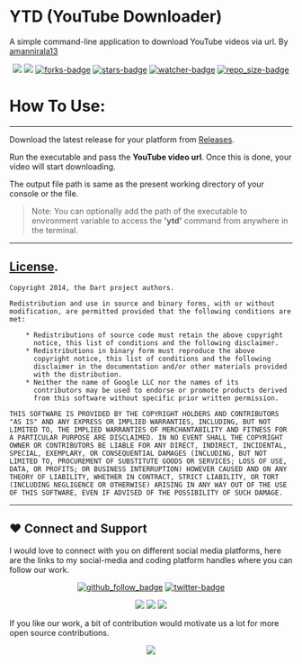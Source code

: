 # YTD (YouTube Downloader)
A simple command-line application to download YouTube videos via url. By [amannirala13](https://github.com/amannirala13)

<p align="center">
<a href="https://github.com/amannirala13/Youtube-Downloader---ytd/issues"><img src="https://img.shields.io/github/issues/amannirala13/Youtube-Downloader---ytd"></a>
<a href="https://github.com/amannirala13/Youtube-Downloader---ytd/pulls"><img src="https://img.shields.io/github/issues-pr/amannirala13/Youtube-Downloader---ytd"></a>
<a href="https://github.com/amannirala13/Youtube-Downloader---ytd/network/members"><img alt = "forks-badge" src="https://img.shields.io/github/forks/amannirala13/Youtube-Downloader---ytd?color=blueviolet"></a>
<a href="https://github.com/amannirala13/Youtube-Downloader---ytd/stargazers"><img alt = "stars-badge" src="https://img.shields.io/github/stars/amannirala13/Youtube-Downloader---ytd?color=yellow"></a>
<a href="https://github.com/amannirala13/Youtube-Downloader---ytd/watchers"><img alt="watcher-badge" src="https://img.shields.io/github/watchers/amannirala13/Youtube-Downloader---ytd?color=teal"></a>
<a href="https://github.com/amannirala13/Youtube-Downloader---ytd/archive/master.zip"><img alt = "repo_size-badge" src="https://img.shields.io/github/repo-size/amannirala13/Youtube-Downloader---ytd"></a>
</p>

# How To Use:
___

Download the latest release for your platform from [Releases](https://github.com/amannirala13/Youtube-Downloader---ytd/releases).

Run the executable and pass the **YouTube video url**. Once this is done, your video will start downloading.

The output file path is same as the present working directory of your console or the file.

> Note: You can optionally add the path of the executable to environment variable to access the **'ytd'** command from anywhere in the terminal.

___

## [License](https://github.com/dart-lang/stagehand/blob/master/LICENSE).
```
Copyright 2014, the Dart project authors.

Redistribution and use in source and binary forms, with or without
modification, are permitted provided that the following conditions are
met:

    * Redistributions of source code must retain the above copyright
      notice, this list of conditions and the following disclaimer.
    * Redistributions in binary form must reproduce the above
      copyright notice, this list of conditions and the following
      disclaimer in the documentation and/or other materials provided
      with the distribution.
    * Neither the name of Google LLC nor the names of its
      contributors may be used to endorse or promote products derived
      from this software without specific prior written permission.

THIS SOFTWARE IS PROVIDED BY THE COPYRIGHT HOLDERS AND CONTRIBUTORS
"AS IS" AND ANY EXPRESS OR IMPLIED WARRANTIES, INCLUDING, BUT NOT
LIMITED TO, THE IMPLIED WARRANTIES OF MERCHANTABILITY AND FITNESS FOR
A PARTICULAR PURPOSE ARE DISCLAIMED. IN NO EVENT SHALL THE COPYRIGHT
OWNER OR CONTRIBUTORS BE LIABLE FOR ANY DIRECT, INDIRECT, INCIDENTAL,
SPECIAL, EXEMPLARY, OR CONSEQUENTIAL DAMAGES (INCLUDING, BUT NOT
LIMITED TO, PROCUREMENT OF SUBSTITUTE GOODS OR SERVICES; LOSS OF USE,
DATA, OR PROFITS; OR BUSINESS INTERRUPTION) HOWEVER CAUSED AND ON ANY
THEORY OF LIABILITY, WHETHER IN CONTRACT, STRICT LIABILITY, OR TORT
(INCLUDING NEGLIGENCE OR OTHERWISE) ARISING IN ANY WAY OUT OF THE USE
OF THIS SOFTWARE, EVEN IF ADVISED OF THE POSSIBILITY OF SUCH DAMAGE.
```

___

## ❤ Connect and Support

I would love to connect with you on different social media platforms, here are the links to my social-media and coding platform handles where you can follow our work.

<p align="center">
<a href="https://github.com/amannirala13?tab=followers"><img alt = "github_follow_badge" src="https://img.shields.io/github/followers/amannirala13?label=Follow&style=social"/></a>
<a href = "https://twitter.com/AmanNirala13"><img alt="twitter-badge" src="https://img.shields.io/twitter/follow/amannirala13?label=Follow%20us&style=social"/></a>
</p>

<p align="center">
<a href="https://www.facebook.com/amannirala13"><img src="https://img.shields.io/badge/Follow-Facebook-RoyalBlue"/></a>
<a href="https://www.linkedin.com/in/amannirala13"><img src="https://img.shields.io/badge/Follow-LinkedIn-Blue"/></a>
<a href="https://www.researchgate.net/profile/Aman_Nirala"><img src="https://img.shields.io/badge/Follow-Research Gate-DeepSkyBlue"/></a>
</p>

If you like our work, a bit of contribution would motivate us a lot for more open source contributions.

<p align="center">
<a href="https://www.paypal.me/amannirala13"><img src="https://img.shields.io/badge/Donate-Paypal-blue?style=for-the-badge"></a>
</p>

